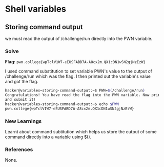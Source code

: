 # Shell variables

## Storing command output
we must read the output of /challenge/run directly into the PWN variable.

### Solve
**Flag:** `pwn.college{wpTclV1W7-eEUSFABD7A-A8cx2m.QX1cDN1wSN2gjNzEzW}`

I used command substitution to set variable PWN's value to the output of /challenge/run which was the flag. I then printed out the variable's value and got the flag. 

```bash
hacker@variables~storing-command-output:~$ PWN=$(/challenge/run)
Congratulations! You have read the flag into the PWN variable. Now print it out 
and submit it!
hacker@variables~storing-command-output:~$ echo $PWN
pwn.college{wpTclV1W7-eEUSFABD7A-A8cx2m.QX1cDN1wSN2gjNzEzW}
```

### New Learnings
Learnt about command subtitution which helps us store the output of some command directly into a variable using $(). 

### References 
None. 
